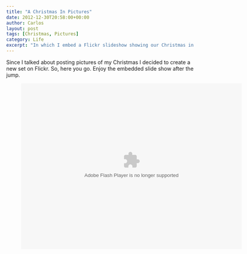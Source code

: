 ```yaml
---
title: "A Christmas In Pictures"
date: 2012-12-30T20:58:00+00:00
author: Carlos
layout: post
tags: [Christmas, Pictures]
category: Life
excerpt: "In which I embed a Flickr slideshow showing our Christmas in pictures."
---
```

Since I talked about posting pictures of my Christmas I decided to create a new set on Flickr. So, here you go. Enjoy the embedded slide show after the jump.

<figure class="media-video 4:3">
    <object height="443" width="590"> <param name="flashvars" value="offsite=true&amp;lang=en-us&amp;page_show_url=%2Fphotos%2Ffiinix%2Fsets%2F72157632383899647%2Fshow%2F&amp;page_show_back_url=%2Fphotos%2Ffiinix%2Fsets%2F72157632383899647%2F&amp;set_id=72157632383899647&amp;jump_to=">
    <param name="movie" value="http://www.flickr.com/apps/slideshow/show.swf?v=122138">
    <param name="allowFullScreen" value="true">
    <embed type="application/x-shockwave-flash" src="http://www.flickr.com/apps/slideshow/show.swf?v=122138" allowfullscreen="true" flashvars="offsite=true&amp;lang=en-us&amp;page_show_url=%2Fphotos%2Ffiinix%2Fsets%2F72157632383899647%2Fshow%2F&amp;page_show_back_url=%2Fphotos%2Ffiinix%2Fsets%2F72157632383899647%2F&amp;set_id=72157632383899647&amp;jump_to=" width="590" height="443"></object>
</figure>